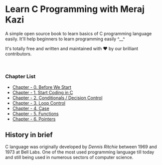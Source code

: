 # Learn C Programming with Meraj Kazi

A simple open source book to learn basics of C programming language easily. It'll help beginners to learn programming easily ^\_\_^

It's totally free and written and maintained with ❤️ by our brilliant contributors.

<br>

### Chapter List

- [Chapter - 0. Before We Start](./chapters/chapter_0.md)
- [Chapter - 1. Start Coding in C](./chapters/chapter_1.md)
- [Chapter - 2. Conditionals / Decision Control](./chapters/chapter_2.md)
- [Chapter - 3. Loop Control](./chapters/chapter_3.md)
- [Chapter - 4. Case](./chapters/chapter_4.md)
- [Chapter - 5. Functions](./chapters/chapter_5.md)
- [Chapter - 6. Pointers](./chapters/chapter_6.md)

## History in brief

C language was originally developed by _Dennis Ritchie_ between 1969 and 1973 at Bell Labs. One of the most used programming language till today and still being used in numerous sectors of computer science.
